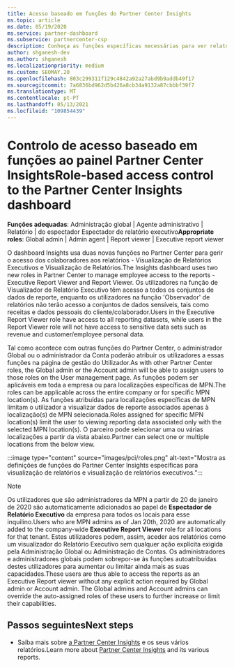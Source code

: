 ```yaml
---
title: Acesso baseado em funções do Partner Center Insights
ms.topic: article
ms.date: 05/19/2020
ms.service: partner-dashboard
ms.subservice: partnercenter-csp
description: Conheça as funções específicas necessárias para ver relatórios do Partner Center Insights. Estes incluem os papéis de Visualizador de Relatórios Executivos e Observador de Relatórios.
author: shganesh-dev
ms.author: shganesh
ms.localizationpriority: medium
ms.custom: SEOMAY.20
ms.openlocfilehash: 803c299311f129c4842a92a27abd9b9addb49f17
ms.sourcegitcommit: 7a6836bd962d5b426a8cb34a9132a87cbbbf39f7
ms.translationtype: MT
ms.contentlocale: pt-PT
ms.lasthandoff: 05/13/2021
ms.locfileid: "109854439"
---
```

# <a name="role-based-access-control-to-the-partner-center-insights-dashboard"></a><span data-ttu-id="26c1b-104">Controlo de acesso baseado em funções ao painel Partner Center Insights</span><span class="sxs-lookup"><span data-stu-id="26c1b-104">Role-based access control to the Partner Center Insights dashboard</span></span>

<span data-ttu-id="26c1b-105">**Funções adequadas**: Administração global | Agente administrativo | Relatório | do espectador Espectador de relatório executivo</span><span class="sxs-lookup"><span data-stu-id="26c1b-105">**Appropriate roles**: Global admin | Admin agent | Report viewer | Executive report viewer</span></span>

<span data-ttu-id="26c1b-106">O dashboard Insights usa duas novas funções no Partner Center para gerir o acesso dos colaboradores aos relatórios - Visualização de Relatórios Executivos e Visualização de Relatórios.</span><span class="sxs-lookup"><span data-stu-id="26c1b-106">The Insights dashboard uses two new roles in Partner Center to manage employee access to the reports - Executive Report Viewer and Report Viewer.</span></span>  <span data-ttu-id="26c1b-107">Os utilizadores na função de Visualizador de Relatório Executivo têm acesso a todos os conjuntos de dados de reporte, enquanto os utilizadores na função 'Observador' de relatórios não terão acesso a conjuntos de dados sensíveis, tais como receitas e dados pessoais do cliente/colaborador.</span><span class="sxs-lookup"><span data-stu-id="26c1b-107">Users in the Executive Report Viewer role have access to all reporting datasets, while users in the Report Viewer role will not have access to sensitive data sets such as revenue and customer/employee personal data.</span></span>  

<span data-ttu-id="26c1b-108">Tal como acontece com outras funções do Partner Center, o administrador Global ou o administrador da Conta poderão atribuir os utilizadores a essas funções na página de gestão do Utilizador.</span><span class="sxs-lookup"><span data-stu-id="26c1b-108">As with other Partner Center roles, the Global admin or the Account admin will be able to assign users to those roles on the User management page.</span></span> <span data-ttu-id="26c1b-109">As funções podem ser aplicáveis em toda a empresa ou para localizações específicas de MPN.</span><span class="sxs-lookup"><span data-stu-id="26c1b-109">The roles can be applicable across the entire company or for specific MPN location(s).</span></span> <span data-ttu-id="26c1b-110">As funções atribuídas para localizações específicas de MPN limitam o utilizador a visualizar dados de reporte associados apenas à localização(s) de MPN selecionada.</span><span class="sxs-lookup"><span data-stu-id="26c1b-110">Roles assigned for specific MPN location(s) limit the user to viewing reporting data associated only with the selected MPN location(s).</span></span> <span data-ttu-id="26c1b-111">O parceiro pode selecionar uma ou várias localizações a partir da vista abaixo.</span><span class="sxs-lookup"><span data-stu-id="26c1b-111">Partner can select one or multiple locations from the below view.</span></span>

:::image type="content" source="images/pci/roles.png" alt-text="Mostra as definições de funções do Partner Center Insights específicas para visualização de relatórios e visualização de relatórios executivos.":::

>[!Note]
> <span data-ttu-id="26c1b-113">Os utilizadores que são administradores da MPN a partir de 20 de janeiro de 2020 são automaticamente adicionados ao papel de **Espectador de Relatório Executivo** da empresa para todos os locais para esse inquilino.</span><span class="sxs-lookup"><span data-stu-id="26c1b-113">Users who are MPN admins as of Jan 20th, 2020 are automatically added to the company-wide **Executive Report Viewer** role for all locations for that tenant.</span></span> <span data-ttu-id="26c1b-114">Estes utilizadores podem, assim, aceder aos relatórios como um visualizador do Relatório Executivo sem qualquer ação explícita exigida pela Administração Global ou Administração de Contas. Os administradores e administradores globais podem sobrepor-se às funções autoatribuídas destes utilizadores para aumentar ou limitar ainda mais as suas capacidades.</span><span class="sxs-lookup"><span data-stu-id="26c1b-114">These users are thus able to access the reports as an Executive Report viewer without any explicit action required by Global admin or Account admin. The Global admins and Account admins can override the auto-assigned roles of these users to further increase or limit their capabilities.</span></span>

## <a name="next-steps"></a><span data-ttu-id="26c1b-115">Passos seguintes</span><span class="sxs-lookup"><span data-stu-id="26c1b-115">Next steps</span></span>

- <span data-ttu-id="26c1b-116">Saiba mais sobre [a Partner Center Insights](partner-center-insights.md) e os seus vários relatórios.</span><span class="sxs-lookup"><span data-stu-id="26c1b-116">Learn more about [Partner Center Insights](partner-center-insights.md) and its various reports.</span></span>
